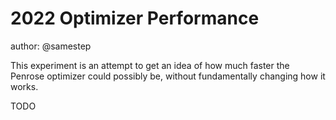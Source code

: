 # 2022 Optimizer Performance

author: @samestep

This experiment is an attempt to get an idea of how much faster the Penrose
optimizer could possibly be, without fundamentally changing how it works.

TODO
